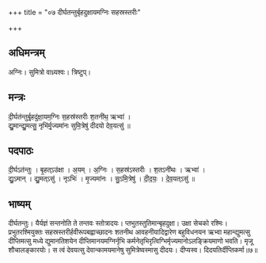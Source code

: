 +++
title = "०७ दीर्घतन्तुर्बृहदुक्षायमग्निः सहस्रस्तरीः"

+++
## अधिमन्त्रम्
अग्निः। सुमित्रो वाध्र्यश्वः। त्रिष्टुप्।

## मन्त्रः
दी॒र्घत॑न्तुर्बृ॒हदु॑क्षा॒यम॒ग्निः स॒हस्र॑स्तरीः श॒तनी॑थ॒ ऋभ्वा॑ ।  
द्यु॒मान्द्यु॒मत्सु॒ नृभि॑र्मृ॒ज्यमा॑नः सुमि॒त्रेषु॑ दीदयो देव॒यत्सु॑ ॥

## पदपाठः
दी॒र्घऽत॑न्तुः । बृ॒हत्ऽउ॑क्षा । अ॒यम् । अ॒ग्निः । स॒हस्र॑ऽस्तरीः । श॒तऽनी॑थः । ऋभ्वा॑ ।  
द्यु॒ऽमान् । द्यु॒मत्ऽसु॑ । नृऽभिः॑ । मृ॒ज्यमा॑नः । सु॒ऽमि॒त्रेषु॑ । दी॒द॒यः॒ । दे॒व॒यत्ऽसु॑ ॥

## भाष्यम्
दीर्घतन्तुः। यैर्यज्ञं सन्तनोति ते तन्तवः स्तोत्रादयः। प्तभुतस्तुतिमान्बृहदुक्षा। उक्षा सेचको रश्मिः। प्रभुतरश्मियुक्तः सहस्रस्तरीर्हवीरूपबह्वाच्छादनः शतनीथ आवहनीयादिद्वारेण बहुविधनयन ऋभ्वा महान्द्युमत्सु दीप्तिमत्सु मध्ये द्युमानतिशयेन दीप्तिमानयमग्निर्नृभि कर्मनेतृभिरृत्विग्भिर्मृज्यमानोऽलङ्क्रियमाणो भवति। मृजू शौचालङ्कारयोः। स त्वं देवयत्सु देवान्कामयमानेषु सुमित्रेष्वस्मासु दीदयः। दीप्यस्व। दिदयतिर्दीप्तिकर्मा॥७॥